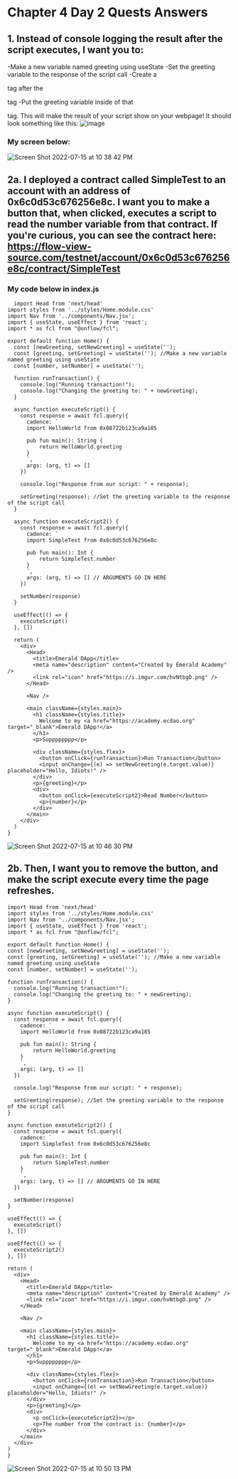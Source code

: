 # Chapter 4 Day 2 Quests Answers

## 1. Instead of console logging the result after the script executes, I want you to:
-Make a new variable named greeting using useState
-Set the greeting variable to the response of the script call
-Create a <p> tag after the <div className={styles.flex}> tag
-Put the greeting variable inside of that <p> tag. This will make the result of your script show on your webpage! It should look something like this:
 ![image](https://user-images.githubusercontent.com/104539205/178602615-0f9ca672-e0e4-4f3e-83a4-0157de1225c0.png)
### My screen below:
![Screen Shot 2022-07-15 at 10 38 42 PM](https://user-images.githubusercontent.com/104539205/179337680-99dabdb4-dfd8-48a5-8a3d-531e845c5eba.png)

## 2a. I deployed a contract called SimpleTest to an account with an address of 0x6c0d53c676256e8c. I want you to make a button that, when clicked, executes a script to read the number variable from that contract. If you're curious, you can see the contract here: https://flow-view-source.com/testnet/account/0x6c0d53c676256e8c/contract/SimpleTest
### My code below in index.js
``` cadence
  import Head from 'next/head'
import styles from '../styles/Home.module.css'
import Nav from '../components/Nav.jsx';
import { useState, useEffect } from 'react';
import * as fcl from "@onflow/fcl";

export default function Home() {
  const [newGreeting, setNewGreeting] = useState('');
  const [greeting, setGreeting] = useState(''); //Make a new variable named greeting using useState
  const [number, setNumber] = useState('');

  function runTransaction() {
    console.log("Running transaction!");
    console.log("Changing the greeting to: " + newGreeting);
  }

  async function executeScript() {
    const response = await fcl.query({
      cadence: `
      import HelloWorld from 0x08722b123ca9a185 
  
      pub fun main(): String {
          return HelloWorld.greeting
      }
      `,
      args: (arg, t) => [] 
    })

    console.log("Response from our script: " + response);

    setGreeting(response); //Set the greeting variable to the response of the script call
  } 

  async function executeScript2() {
    const response = await fcl.query({
      cadence: `
      import SimpleTest from 0x6c0d53c676256e8c 
  
      pub fun main(): Int {
          return SimpleTest.number
      }
      `,
      args: (arg, t) => [] // ARGUMENTS GO IN HERE
    })

    setNumber(response)
  }

  useEffect(() => {
    executeScript()
  }, [])

  return (
    <div>
      <Head>
        <title>Emerald DApp</title>
        <meta name="description" content="Created by Emerald Academy" />
        <link rel="icon" href="https://i.imgur.com/hvNtbgD.png" />
      </Head>

      <Nav />

      <main className={styles.main}>
        <h1 className={styles.title}>
          Welcome to my <a href="https://academy.ecdao.org" target="_blank">Emerald DApp!</a>
        </h1>
        <p>Supppppppp</p>

        <div className={styles.flex}>
          <button onClick={runTransaction}>Run Transaction</button>
          <input onChange={(e) => setNewGreeting(e.target.value)} placeholder="Hello, Idiots!" />
        </div>
        <p>{greeting}</p> 
        <div>
          <button onClick={executeScript2}>Read Number</button>
          <p>{number}</p>
        </div>
      </main>
    </div>
  )
}
  ```
  ![Screen Shot 2022-07-15 at 10 46 30 PM](https://user-images.githubusercontent.com/104539205/179337849-9301a145-fb9e-4c4c-b07d-5de184adae08.png)

  
## 2b. Then, I want you to remove the button, and make the script execute every time the page refreshes.
  ``` cadence
  import Head from 'next/head'
import styles from '../styles/Home.module.css'
import Nav from '../components/Nav.jsx';
import { useState, useEffect } from 'react';
import * as fcl from "@onflow/fcl";

export default function Home() {
  const [newGreeting, setNewGreeting] = useState('');
  const [greeting, setGreeting] = useState(''); //Make a new variable named greeting using useState
  const [number, setNumber] = useState('');

  function runTransaction() {
    console.log("Running transaction!");
    console.log("Changing the greeting to: " + newGreeting);
  }

  async function executeScript() {
    const response = await fcl.query({
      cadence: `
      import HelloWorld from 0x08722b123ca9a185 
  
      pub fun main(): String {
          return HelloWorld.greeting
      }
      `,
      args: (arg, t) => [] 
    })

    console.log("Response from our script: " + response);

    setGreeting(response); //Set the greeting variable to the response of the script call
  } 

  async function executeScript2() {
    const response = await fcl.query({
      cadence: `
      import SimpleTest from 0x6c0d53c676256e8c 
  
      pub fun main(): Int {
          return SimpleTest.number
      }
      `,
      args: (arg, t) => [] // ARGUMENTS GO IN HERE
    })

    setNumber(response)
  }

  useEffect(() => {
    executeScript()
  }, [])

  useEffect(() => {
    executeScript2()
  }, [])

  return (
    <div>
      <Head>
        <title>Emerald DApp</title>
        <meta name="description" content="Created by Emerald Academy" />
        <link rel="icon" href="https://i.imgur.com/hvNtbgD.png" />
      </Head>

      <Nav />

      <main className={styles.main}>
        <h1 className={styles.title}>
          Welcome to my <a href="https://academy.ecdao.org" target="_blank">Emerald DApp!</a>
        </h1>
        <p>Supppppppp</p>

        <div className={styles.flex}>
          <button onClick={runTransaction}>Run Transaction</button>
          <input onChange={(e) => setNewGreeting(e.target.value)} placeholder="Hello, Idiots!" />
        </div>
        <p>{greeting}</p> 
        <div>
          <p onClick={executeScript2}></p>
          <p>The number from the contract is: {number}</p>
        </div>
      </main>
    </div>
  )
}
  ```
  ![Screen Shot 2022-07-15 at 10 50 13 PM](https://user-images.githubusercontent.com/104539205/179337974-2eb33a18-d8d0-416c-b1e6-9808d8317207.png)
